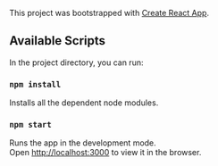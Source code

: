 This project was bootstrapped with [Create React App](https://github.com/facebook/create-react-app).

## Available Scripts

In the project directory, you can run:

### `npm install`

Installs all the dependent node modules.

### `npm start`

Runs the app in the development mode.<br />
Open [http://localhost:3000](http://localhost:3000) to view it in the browser.
